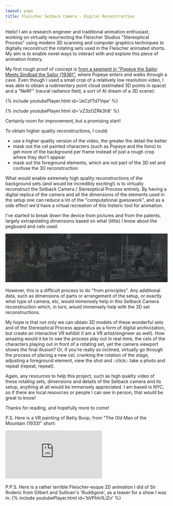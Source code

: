 ```yaml
---
layout: page
title: Fleischer Setback Camera - Digital Reconstruction
---
```


Hello! I am a research engineer and traditional animation enthusiast, working on virtually resurrecting the Fleischer Studios "Stereoptical Process" using modern 3D scanning and computer graphics techniques to digitally reconstruct the rotating sets used in the Fleischer animated shorts. My aim is to enable novel ways to interact with and explore this piece of animation history.

My first rough proof of concept is [from a segment in "Popeye the Sailor Meets Sindbad the Sailor (1936)"](https://www.instagram.com/reel/Cwf-QfNs09N/), where Popeye enters and walks through a cave. Even though I used a small crop of a relatively low resolution video, I was able to obtain a rudimentary point cloud (estimated 3D points in space) and a "NeRF" (neural radiance field, a sort of AI dream of a 3D scene):

{% include youtubePlayer.html id='JeCzfTd7Vqw' %}

{% include youtubePlayer.html id='xZ3zOZRk3h8' %}

Certainly room for improvement, but a promising start!

To obtain higher quality reconstructions, I could:
- use a higher quality version of the video, the greater the detail the better
- mask out the cel painted characters (such as Popeye and the lions) to get more of the background per frame instead of just a rough crop where they don't appear
- mask out the foreground elements, which are not part of the 3D set and confuse the 3D reconstruction

What would enable extremely high quality reconstructions of the background sets (and would be incredibly exciting!) is to virtually reconstruct the Setback Camera / Stereoptical Process entirely. By having a digital replica of the camera and all the dimensions of the elements used in the setup one can reduce a lot of the "computational guesswork", and as a side effect we'd have a virtual recreation of this historic tool for animation.

I've started to break down the device from pictures and from the patents, largely extrapolating dimensions based on what (little) I know about the pegboard and cels used:

![](/assets/media/pages/fleischer-setback-camera-digital-reconstruction/fSpy-setback-camera.png)

However, this is a difficult process to do "from principles". Any additional data, such as dimensions of parts or arrangement of the setup, or exactly what type of camera, etc, would immensely help in this Setback Camera reconstruction which, in turn, would immensely help with the 3D set reconstructions.

My hope is that not only we can obtain 3D models of these wonderful sets and of the Stereoptical Process apparatus as a form of digital archivization, but create an interactive VR exhibit (I am a VR artist/engineer as well). How amazing would it be to see the process play out in real-time, the cels of the characters playing out in front of a rotating set, yet the camera viewport shows the final illusion? Or, if you're really so inclined, virtually go through the process of placing a new cel, cranking the rotation of the stage, adjusting a foreground element, view the shot and ::click:: take a photo and repeat (repeat, repeat).

Again, any resources to help this project, such as high quality video of these rotating sets, dimensions and details of the Setback camera and its setup, anything at all would be immensely appreciated. I am based in NYC, so if there are local resources or people I can see in person, that would be great to know!

Thanks for reading, and hopefully more to come!

P.S. Here is a VR painting of Betty Boop, from "The Old Man of the Mountain (1933)" short:
<div class="sketchfab-embed-wrapper"> <iframe title="Betty Boop" frameborder="0" allowfullscreen mozallowfullscreen="true" webkitallowfullscreen="true" allow="autoplay; fullscreen; xr-spatial-tracking" xr-spatial-tracking execution-while-out-of-viewport execution-while-not-rendered web-share src="https://sketchfab.com/models/2c959b2e8455458f9d9aa33ebab9f747/embed"> </iframe> </div>

P.P.S. Here is a rather terrible Fleischer-esque 2D animation I did of Sir Roderic from Gilbert and Sullivan's 'Ruddigore', as a teaser for a show I was in:
{% include youtubePlayer.html id='bVPhIn1LiZo' %}